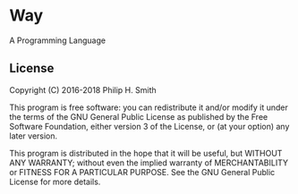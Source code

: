 <!--
vim: set fenc=utf-8 ff=unix sts=2 sw=2 et ft=markdown :
-->

# Way

A Programming Language

## License

Copyright (C) 2016-2018 Philip H. Smith

This program is free software: you can redistribute it and/or modify
it under the terms of the GNU General Public License as published by
the Free Software Foundation, either version 3 of the License, or
(at your option) any later version.

This program is distributed in the hope that it will be useful,
but WITHOUT ANY WARRANTY; without even the implied warranty of
MERCHANTABILITY or FITNESS FOR A PARTICULAR PURPOSE.  See the
GNU General Public License for more details.
